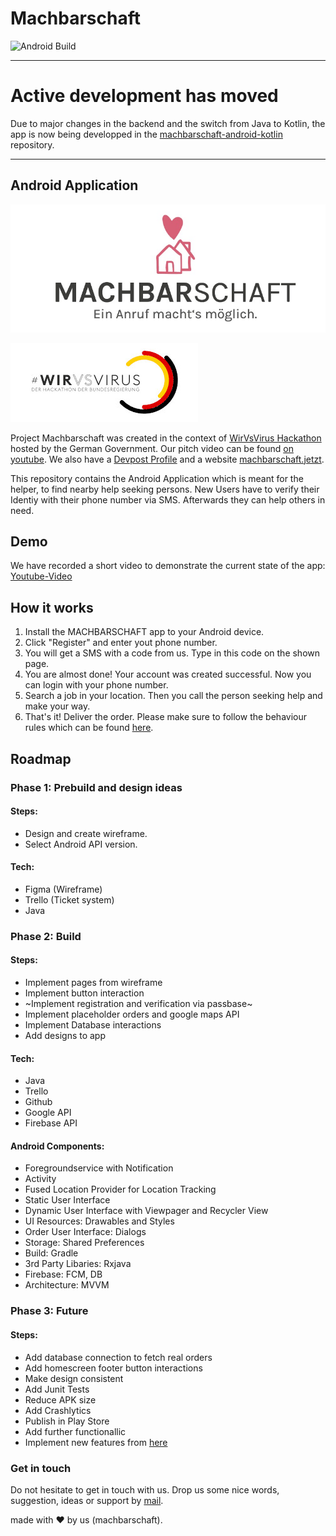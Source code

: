 # Machbarschaft

![Android Build](https://github.com/machbarschaft/machbarschaft-android/workflows/Android%20CI/badge.svg)

---

# Active development has moved

Due to major changes in the backend and the switch from Java to Kotlin, the app is now being developped in the [machbarschaft-android-kotlin](https://github.com/machbarschaft/machbarschaft-android-kotlin) repository.

---

## Android Application

![Machbarschaft Logo](images/logo.jpeg)

![WirVsVirus Hackathon Logo](images/wirvsvirus_logo.jpg)

Project Machbarschaft was created in the context of [WirVsVirus Hackathon](https://wirvsvirushackathon.org/) hosted by the German Government. Our pitch video can be found [on youtube](https://www.youtube.com/watch?v=8YJ0I0dMmWg). We also have a [Devpost Profile](https://devpost.com/software/einanrufhilft) and a website [machbarschaft.jetzt](https://machbarschaft.jetzt/).

This repository contains the Android Application which is meant for the helper, to find nearby help seeking persons. New Users have to verify their Identiy with their phone number via SMS. Afterwards they can help others in need.
## Demo

We have recorded a short video to demonstrate the current state of the app: [Youtube-Video](https://www.youtube.com/watch?v=Lg5ecVKiLGc)

## How it works

1. Install the MACHBARSCHAFT app to your Android device.
2. Click "Register" and enter yout phone number.
3. You will get a SMS with a code from us. Type in this code on the shown page.
4. You are almost done! Your account was created successful. Now you can login with your phone number.
5. Search a job in your location. Then you call the person seeking help and make your way.
6. That's it! Deliver the order. Please make sure to follow the behaviour rules which can be found [here](https://github.com/machbarschaft/machbarschaft/blob/master/Verhaltensempfehlungen_für_MACHBAR_EINKAUF.pdf).

## Roadmap
### Phase 1: Prebuild and design ideas
#### Steps:
* Design and create wireframe.
* Select Android API version.

#### Tech:
* Figma (Wireframe)
* Trello (Ticket system)
* Java


### Phase 2: Build
#### Steps:
* Implement pages from wireframe
* Implement button interaction
* ~Implement registration and verification via passbase~
* Implement placeholder orders and google maps API
* Implement Database interactions 
* Add designs to app

#### Tech:
* Java
* Trello 
* Github
* Google API
* Firebase API

#### Android Components:
* Foregroundservice with Notification 
* Activity
* Fused Location Provider for Location Tracking
* Static User Interface 
* Dynamic User Interface with Viewpager and Recycler View
* UI Resources: Drawables and Styles 
* Order User Interface: Dialogs 
* Storage: Shared Preferences 
* Build: Gradle
* 3rd Party Libaries: Rxjava
* Firebase: FCM, DB
* Architecture: MVVM 

### Phase 3: Future
#### Steps:
* Add database connection to fetch real orders
* Add homescreen footer button interactions
* Make design consistent 
* Add Junit Tests 
* Reduce APK size 
* Add Crashlytics 
* Publish in Play Store 
* Add further functionallic
* Implement new features from [here](https://github.com/machbarschaft/machbarschaft)

### Get in touch
Do not hesitate to get in touch with us. Drop us some nice words, suggestion, ideas or support by <a href="mailto:hallo@machbarschaft.jetzt?subject=hi">mail</a>. 

made with ❤ by us (machbarschaft).

